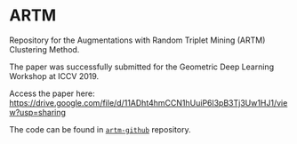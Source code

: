 # ARTM
Repository for the Augmentations with Random Triplet Mining (ARTM) Clustering Method.

The paper was successfully submitted for the Geometric Deep Learning Workshop at ICCV 2019.

Access the paper here: https://drive.google.com/file/d/11ADht4hmCCN1hUuiP6l3pB3Tj3Uw1HJ1/view?usp=sharing

The code can be found in [`artm-github`](https://github.com/mood2jam/artm-github) repository.
